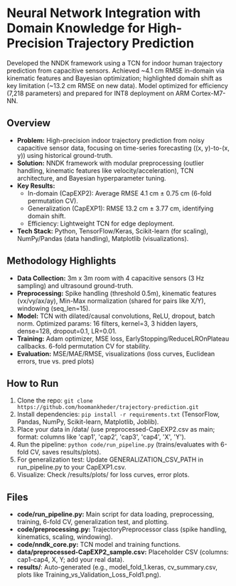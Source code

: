 # Neural Network Integration with Domain Knowledge for High-Precision Trajectory Prediction

Developed the NNDK framework using a TCN for indoor human trajectory prediction from capacitive sensors. Achieved ~4.1 cm RMSE in-domain via kinematic features and Bayesian optimization; highlighted domain shift as key limitation (~13.2 cm RMSE on new data). Model optimized for efficiency (7,218 parameters) and prepared for INT8 deployment on ARM Cortex-M7-NN.

## Overview
- **Problem:** High-precision indoor trajectory prediction from noisy capacitive sensor data, focusing on time-series forecasting ((x, y)-to-(x, y)) using historical ground-truth.
- **Solution:** NNDK framework with modular preprocessing (outlier handling, kinematic features like velocity/acceleration), TCN architecture, and Bayesian hyperparameter tuning.
- **Key Results:** 
  - In-domain (CapEXP2): Average RMSE 4.1 cm ± 0.75 cm (6-fold permutation CV).
  - Generalization (CapEXP1): RMSE 13.2 cm ± 3.77 cm, identifying domain shift.
  - Efficiency: Lightweight TCN for edge deployment.
- **Tech Stack:** Python, TensorFlow/Keras, Scikit-learn (for scaling), NumPy/Pandas (data handling), Matplotlib (visualizations).

## Methodology Highlights
- **Data Collection:** 3m x 3m room with 4 capacitive sensors (3 Hz sampling) and ultrasound ground-truth.
- **Preprocessing:** Spike handling (threshold 0.5m), kinematic features (vx/vy/ax/ay), Min-Max normalization (shared for pairs like X/Y), windowing (seq_len=15).
- **Model:** TCN with dilated/causal convolutions, ReLU, dropout, batch norm. Optimized params: 16 filters, kernel=3, 3 hidden layers, dense=128, dropout=0.1, LR=0.01.
- **Training:** Adam optimizer, MSE loss, EarlyStopping/ReduceLROnPlateau callbacks. 6-fold permutation CV for stability.
- **Evaluation:** MSE/MAE/RMSE, visualizations (loss curves, Euclidean errors, true vs. pred plots)

## How to Run
1. Clone the repo: `git clone https://github.com/hoomankheder/trajectory-prediction.git`
2. Install dependencies: `pip install -r requirements.txt` (TensorFlow, Pandas, NumPy, Scikit-learn, Matplotlib, Joblib).
3. Place your data in /data/ (use preprocessed-CapEXP2.csv as main; format: columns like 'cap1', 'cap2', 'cap3', 'cap4', 'X', 'Y').
4. Run the pipeline: `python code/run_pipeline.py` (trains/evaluates with 6-fold CV, saves results/plots).
5. For generalization test: Update GENERALIZATION_CSV_PATH in run_pipeline.py to your CapEXP1.csv.
6. Visualize: Check /results/plots/ for loss curves, error plots.

## Files
- **code/run_pipeline.py:** Main script for data loading, preprocessing, training, 6-fold CV, generalization test, and plotting.
- **code/preprocessing.py:** TrajectoryPreprocessor class (spike handling, kinematics, scaling, windowing).
- **code/nndk_core.py:** TCN model and training functions.
- **data/preprocessed-CapEXP2_sample.csv:** Placeholder CSV (columns: cap1-cap4, X, Y; add your real data).
- **results/**: Auto-generated (e.g., model_fold_1.keras, cv_summary.csv, plots like Training_vs_Validation_Loss_Fold1.png).
